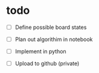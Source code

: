 # todo
- [ ] Define possible board states
- [ ] Plan out algorithim in notebook
- [ ] Implement in python
- [ ] Upload to github (private)

